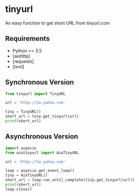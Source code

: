 # tinyurl
An easy function to get short URL from tinyurl.com

Requirements
------------

- Python >= 3.5
- [aiohttp]
- [requests]
- [lxml]

Synchronous Version
------------

```python
from tinyurl import TinyURL

url = 'http://tw.yahoo.com'

tiny = TinyURL()
short_url = tiny.get_tinyurl(url)
print(short_url)
```

Asynchronous Version
------------
```python
import asyncio
from aiotinyurl import AioTinyURL

url = 'http://tw.yahoo.com'

loop = asyncio.get_event_loop()
tiny = AioTinyURL()
short_url = loop.run_until_complete(tiny.get_tinyurl(url))
print(short_url)
loop.close()
```
